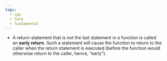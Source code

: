 ```yaml
---
tags:
  - cpp
  - term
  - fundamental
---
```


- A return-statement that is not the last statement in a function is called an **early return**. Such a statement will cause the function to return to the caller when the return statement is executed (before the function would otherwise return to the caller, hence, “early”).